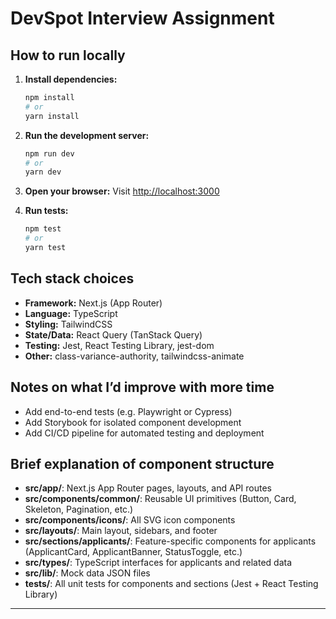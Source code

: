 # DevSpot Interview Assignment

## How to run locally

1. **Install dependencies:**
   ```bash
   npm install
   # or
   yarn install
   ```
2. **Run the development server:**
   ```bash
   npm run dev
   # or
   yarn dev
   ```
3. **Open your browser:**
   Visit [http://localhost:3000](http://localhost:3000)

4. **Run tests:**
   ```bash
   npm test
   # or
   yarn test
   ```

## Tech stack choices
- **Framework:** Next.js (App Router)
- **Language:** TypeScript
- **Styling:** TailwindCSS
- **State/Data:** React Query (TanStack Query)
- **Testing:** Jest, React Testing Library, jest-dom
- **Other:** class-variance-authority, tailwindcss-animate

## Notes on what I’d improve with more time
- Add end-to-end tests (e.g. Playwright or Cypress)
- Add Storybook for isolated component development
- Add CI/CD pipeline for automated testing and deployment

## Brief explanation of component structure
- **src/app/**: Next.js App Router pages, layouts, and API routes
- **src/components/common/**: Reusable UI primitives (Button, Card, Skeleton, Pagination, etc.)
- **src/components/icons/**: All SVG icon components
- **src/layouts/**: Main layout, sidebars, and footer
- **src/sections/applicants/**: Feature-specific components for applicants (ApplicantCard, ApplicantBanner, StatusToggle, etc.)
- **src/types/**: TypeScript interfaces for applicants and related data
- **src/lib/**: Mock data JSON files
- **__tests__/**: All unit tests for components and sections (Jest + React Testing Library)

---